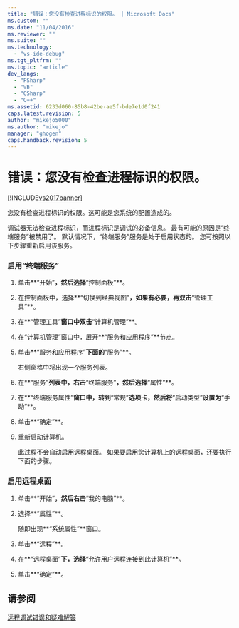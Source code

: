 ```yaml
---
title: "错误：您没有检查进程标识的权限。 | Microsoft Docs"
ms.custom: ""
ms.date: "11/04/2016"
ms.reviewer: ""
ms.suite: ""
ms.technology: 
  - "vs-ide-debug"
ms.tgt_pltfrm: ""
ms.topic: "article"
dev_langs: 
  - "FSharp"
  - "VB"
  - "CSharp"
  - "C++"
ms.assetid: 6233d060-85b8-42be-ae5f-bde7e1d0f241
caps.latest.revision: 5
author: "mikejo5000"
ms.author: "mikejo"
manager: "ghogen"
caps.handback.revision: 5
---
```

# 错误：您没有检查进程标识的权限。
[!INCLUDE[vs2017banner](../code-quality/includes/vs2017banner.md)]

您没有检查进程标识的权限。这可能是您系统的配置造成的。  
  
 调试器无法检查进程标识，而进程标识是调试的必备信息。  最有可能的原因是“终端服务”被禁用了。  默认情况下，“终端服务”服务是处于启用状态的。  您可按照以下步骤重新启用该服务。  
  
### 启用“终端服务”  
  
1.  单击**“开始”**，然后选择**“控制面板”**。  
  
2.  在控制面板中，选择**“切换到经典视图”**，如果有必要，再双击**“管理工具”**。  
  
3.  在**“管理工具”**窗口中双击**“计算机管理”**。  
  
4.  在“计算机管理”窗口中，展开**“服务和应用程序”**节点。  
  
5.  单击**“服务和应用程序”**下面的**“服务”**。  
  
     右侧窗格中将出现一个服务列表。  
  
6.  在**“服务”**列表中，右击**“终端服务”**，然后选择**“属性”**。  
  
7.  在**“终端服务属性”**窗口中，转到**“常规”**选项卡，然后将**“启动类型”**设置为**“手动”**。  
  
8.  单击**“确定”**。  
  
9. 重新启动计算机。  
  
     此过程不会自动启用远程桌面。  如果要启用您计算机上的远程桌面，还要执行下面的步骤。  
  
### 启用远程桌面  
  
1.  单击**“开始”**，然后右击**“我的电脑”**。  
  
2.  选择**“属性”**。  
  
     随即出现**“系统属性”**窗口。  
  
3.  单击**“远程”**。  
  
4.  在**“远程桌面”**下，选择**“允许用户远程连接到此计算机”**。  
  
5.  单击**“确定”**。  
  
## 请参阅  
 [远程调试错误和疑难解答](../debugger/remote-debugging-errors-and-troubleshooting.md)